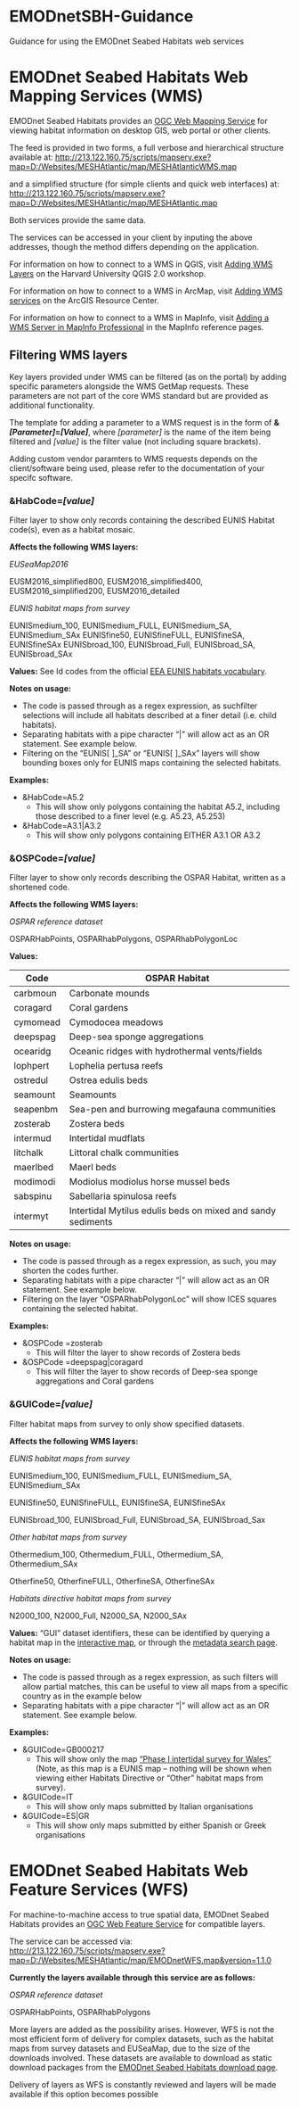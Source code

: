 # EMODnetSBH-Guidance
Guidance for using the EMODnet Seabed Habitats web services

# EMODnet Seabed Habitats Web Mapping Services (WMS)
EMODnet Seabed Habitats provides an [OGC Web Mapping Service](http://www.opengeospatial.org/standards/wms) for viewing habitat information on  desktop GIS, web portal or other clients.

The feed is provided in two forms, a full verbose and hierarchical structure available at:
http://213.122.160.75/scripts/mapserv.exe?map=D:/Websites/MESHAtlantic/map/MESHAtlanticWMS.map

and a simplified structure (for simple clients and quick web interfaces) at:
http://213.122.160.75/scripts/mapserv.exe?map=D:/Websites/MESHAtlantic/map/MESHAtlantic.map

Both services provide the same data.

The services can be accessed in your client by inputing the above addresses, though the method differs depending on the application.

For information on how to connect to a WMS in QGIS, visit [Adding WMS Layers](http://maps.cga.harvard.edu/qgis/wkshop/wms.php "External Link: Adding WMS Layers on the Harvard University QGIS 2.0 workshop (opens in new window)") on the Harvard University QGIS 2.0 workshop.

For information on how to connect to a WMS in ArcMap, visit [Adding WMS services](http://help.arcgis.com/en/arcgisdesktop/10.0/help/index.html#//00sp0000000s000000.htm "External Link: Adding WMS services on the ArcGIS Resource Center (opens in new window)") on the ArcGIS Resource Center.

For information on how to connect to a WMS in MapInfo, visit [Adding a WMS Server in MapInfo Professional](http://reference.mapinfo.com/software/spectrum/lim/8_0/services/Spatial/source/Services/wms/configuration/addingawmsserver.html "External Link: Adding a WMS Server in MapInfo Professional in the MapInfo reference pages (opens in new window)") in the MapInfo reference pages.

## Filtering WMS layers
Key layers provided under WMS can be filtered (as on the portal) by adding specific parameters alongside the WMS GetMap requests. These parameters are not part of the core WMS standard but are provided as additional functionality.

The template for adding a parameter to a WMS request is in the form of **&*[Parameter]*=*[Value]***, where *[parameter]* is the name of the item being filtered and *[value]* is the filter value (not including square brackets).

Adding custom vendor paramters to WMS requests depends on the client/software being used, please refer to the documentation of your specifc software.

### &HabCode=*[value]*
Filter layer to show only records containing the described EUNIS Habitat code(s), even as a habitat mosaic.


**Affects the following WMS layers:**

_EUSeaMap2016_

EUSM2016_simplified800, EUSM2016_simplified400, EUSM2016_simplified200, EUSM2016_detailed

_EUNIS habitat maps from survey_

EUNISmedium_100, EUNISmedium_FULL, EUNISmedium_SA, EUNISmedium_SAx
EUNISfine50, EUNISfineFULL, EUNISfineSA, EUNISfineSAx
EUNISbroad_100, EUNISbroad_Full, EUNISbroad_SA, EUNISbroad_SAx

**Values:** See Id codes from the official [EEA EUNIS habitats vocabulary](http://dd.eionet.europa.eu/vocabulary/biodiversity/eunishabitats/view).

**Notes on usage:**
* The code is passed through as a regex expression, as suchfilter selections will include all habitats described at a finer detail (i.e. child habitats).
* Separating habitats with a pipe character “|” will allow act as an OR statement. See example below.
*	Filtering on the “EUNIS[ ]_SA” or “EUNIS[ ]_SAx” layers will show bounding boxes only for EUNIS maps containing the selected habitats.

**Examples:**
*	&HabCode=A5.2
    *	This will show only polygons containing the habitat A5.2, including those described to a finer level (e.g. A5.23, A5.253)
*	&HabCode=A3.1|A3.2
    *	This will show only polygons containing EITHER A3.1 OR A3.2

### &OSPCode=*[value]*
Filter layer to show only records describing the OSPAR Habitat, written as a shortened code.

**Affects the following WMS layers:** 

_OSPAR reference dataset_

OSPARHabPoints, OSPARhabPolygons, OSPARhabPolygonLoc

**Values:**

| Code | OSPAR Habitat |
| ---- | ------------- |
| carbmoun | Carbonate mounds |
| coragard | Coral gardens |
| cymomead | Cymodocea meadows |
| deepspag | Deep-sea sponge aggregations |
| ocearidg | Oceanic ridges with hydrothermal vents/fields |
| lophpert | Lophelia pertusa reefs |
| ostredul | Ostrea edulis beds |
| seamount | Seamounts |
| seapenbm | Sea-pen and burrowing megafauna communities |
| zosterab | Zostera beds |
| intermud | Intertidal mudflats |
| litchalk | Littoral chalk communities |
| maerlbed | Maerl beds |
| modimodi | Modiolus modiolus horse mussel beds |
| sabspinu | Sabellaria spinulosa reefs |
| intermyt | Intertidal Mytilus edulis beds on mixed and sandy sediments |

**Notes on usage:**
*	The code is passed through as a regex expression, as such, you may shorten the codes further.
*	Separating habitats with a pipe character “|” will allow act as an OR statement. See example below.
*	Filtering on the layer “OSPARhabPolygonLoc” will show ICES squares containing the selected habitat.

**Examples:**
*	&OSPCode =zosterab
    *	This will filter the layer to show records of Zostera beds
*	&OSPCode =deepspag|coragard
    *	This will filter the layer to show records of Deep-sea sponge aggregations and Coral gardens

### &GUICode=*[value]*
Filter habitat maps from survey to only show specified datasets.

**Affects the following WMS layers:** 

_EUNIS habitat maps from survey_

EUNISmedium_100, EUNISmedium_FULL, EUNISmedium_SA, EUNISmedium_SAx

EUNISfine50, EUNISfineFULL, EUNISfineSA, EUNISfineSAx

EUNISbroad_100, EUNISbroad_Full, EUNISbroad_SA, EUNISbroad_Sax


_Other habitat maps from survey_

Othermedium_100, Othermedium_FULL, Othermedium_SA, Othermedium_SAx

Otherfine50, OtherfineFULL, OtherfineSA, OtherfineSAx

_Habitats directive habitat maps from survey_

N2000_100, N2000_Full, N2000_SA, N2000_SAx


**Values:** “GUI” dataset identifiers, these can be identified by querying a habitat map in the [interactive map](http://www.emodnet-seabedhabitats.eu/map), or through the [metadata search page](http://www.emodnet-seabedhabitats.eu/search).

**Notes on usage:**
*	The code is passed through as a regex expression, as such filters will allow partial matches, this can be useful to view all maps from a specific country as in the example below
*	Separating habitats with a pipe character “|” will allow act as an OR statement. See example below.

**Examples:**
*	&GUICode=GB000217
    *	This will show only the map [“Phase I intertidal survey for Wales”](http://gis.ices.dk/geonetwork/srv/eng/catalog.search#/metadata/3d7055e6-2c8b-4efc-99f8-e4038965bcda) (Note, as this map is a EUNIS map – nothing will be shown when viewing either Habitats Directive or “Other” habitat maps from survey).
*	&GUICode=IT
    *	This will show only maps submitted by Italian organisations
*	&GUICode=ES|GR
    *	This will show only maps submitted by either Spanish or Greek organisations

# EMODnet Seabed Habitats Web Feature Services (WFS)
For machine-to-machine access to true spatial data, EMODnet Seabed Habitats provides an [OGC Web Feature Service](http://www.opengeospatial.org/standards/wfs) for compatible layers.

The service can be accessed via:
http://213.122.160.75/scripts/mapserv.exe?map=D:/Websites/MESHAtlantic/map/EMODnetWFS.map&version=1.1.0


**Currently the layers available through this service are as follows:**

_OSPAR reference dataset_

OSPARHabPoints, OSPARhabPolygons

More layers are added as the possibility arises. However, WFS is not the most efficient form of delivery for complex datasets, such as the habitat maps from survey datasets and EUSeaMap, due to the size of the downloads involved. These datasets are available to download as static download packages from the [EMODnet Seabed Habitats download page](http://www.emodnet-seabedhabitats.eu/download).

Delivery of layers as WFS is constantly reviewed and layers will be made available if this option becomes possible
